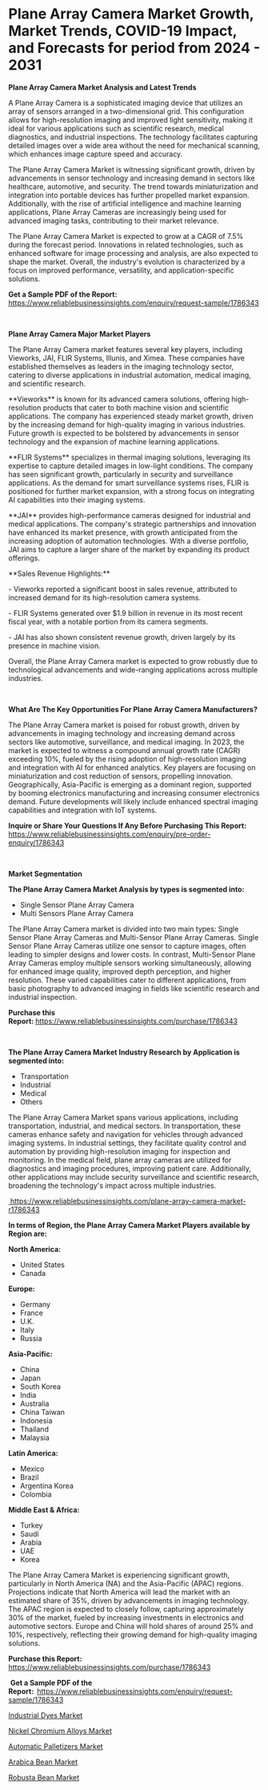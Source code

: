 <p><h1>Plane Array Camera Market Growth, Market Trends, COVID-19 Impact, and Forecasts for period from 2024 - 2031</h1></p><p><strong>Plane Array Camera Market Analysis and Latest Trends</strong></p>
<p><p>A Plane Array Camera is a sophisticated imaging device that utilizes an array of sensors arranged in a two-dimensional grid. This configuration allows for high-resolution imaging and improved light sensitivity, making it ideal for various applications such as scientific research, medical diagnostics, and industrial inspections. The technology facilitates capturing detailed images over a wide area without the need for mechanical scanning, which enhances image capture speed and accuracy.</p><p>The Plane Array Camera Market is witnessing significant growth, driven by advancements in sensor technology and increasing demand in sectors like healthcare, automotive, and security. The trend towards miniaturization and integration into portable devices has further propelled market expansion. Additionally, with the rise of artificial intelligence and machine learning applications, Plane Array Cameras are increasingly being used for advanced imaging tasks, contributing to their market relevance.</p><p>The Plane Array Camera Market is expected to grow at a CAGR of 7.5% during the forecast period. Innovations in related technologies, such as enhanced software for image processing and analysis, are also expected to shape the market. Overall, the industry's evolution is characterized by a focus on improved performance, versatility, and application-specific solutions.</p></p>
<p><strong>Get a Sample PDF of the Report:&nbsp;</strong> <a href="https://www.reliablebusinessinsights.com/enquiry/request-sample/1786343?utm_campaign=1475&utm_medium=2&utm_source=Github&utm_content=ia&utm_term=09102024&utm_id=plane-array-camera">https://www.reliablebusinessinsights.com/enquiry/request-sample/1786343</a></p>
<p>&nbsp;</p>
<p><strong>Plane Array Camera Major Market Players</strong></p>
<p><p>The Plane Array Camera market features several key players, including Vieworks, JAI, FLIR Systems, Illunis, and Ximea. These companies have established themselves as leaders in the imaging technology sector, catering to diverse applications in industrial automation, medical imaging, and scientific research.</p><p>**Vieworks** is known for its advanced camera solutions, offering high-resolution products that cater to both machine vision and scientific applications. The company has experienced steady market growth, driven by the increasing demand for high-quality imaging in various industries. Future growth is expected to be bolstered by advancements in sensor technology and the expansion of machine learning applications.</p><p>**FLIR Systems** specializes in thermal imaging solutions, leveraging its expertise to capture detailed images in low-light conditions. The company has seen significant growth, particularly in security and surveillance applications. As the demand for smart surveillance systems rises, FLIR is positioned for further market expansion, with a strong focus on integrating AI capabilities into their imaging systems.</p><p>**JAI** provides high-performance cameras designed for industrial and medical applications. The company's strategic partnerships and innovation have enhanced its market presence, with growth anticipated from the increasing adoption of automation technologies. With a diverse portfolio, JAI aims to capture a larger share of the market by expanding its product offerings.</p><p>**Sales Revenue Highlights:**  </p><p>- Vieworks reported a significant boost in sales revenue, attributed to increased demand for its high-resolution camera systems.</p><p>- FLIR Systems generated over $1.9 billion in revenue in its most recent fiscal year, with a notable portion from its camera segments.</p><p>- JAI has also shown consistent revenue growth, driven largely by its presence in machine vision.</p><p>Overall, the Plane Array Camera market is expected to grow robustly due to technological advancements and wide-ranging applications across multiple industries.</p></p>
<p>&nbsp;</p>
<p><strong>What Are The Key Opportunities For Plane Array Camera Manufacturers?</strong></p>
<p><p>The Plane Array Camera market is poised for robust growth, driven by advancements in imaging technology and increasing demand across sectors like automotive, surveillance, and medical imaging. In 2023, the market is expected to witness a compound annual growth rate (CAGR) exceeding 10%, fueled by the rising adoption of high-resolution imaging and integration with AI for enhanced analytics. Key players are focusing on miniaturization and cost reduction of sensors, propelling innovation. Geographically, Asia-Pacific is emerging as a dominant region, supported by booming electronics manufacturing and increasing consumer electronics demand. Future developments will likely include enhanced spectral imaging capabilities and integration with IoT systems.</p></p>
<p><strong>Inquire or Share Your Questions If Any Before Purchasing This Report:</strong> <a href="https://www.reliablebusinessinsights.com/enquiry/pre-order-enquiry/1786343?utm_campaign=1475&utm_medium=2&utm_source=Github&utm_content=ia&utm_term=09102024&utm_id=plane-array-camera">https://www.reliablebusinessinsights.com/enquiry/pre-order-enquiry/1786343</a></p>
<p>&nbsp;</p>
<p><strong>Market Segmentation</strong></p>
<p><strong>The Plane Array Camera Market Analysis by types is segmented into:</strong></p>
<p><ul><li>Single Sensor Plane Array Camera</li><li>Multi Sensors Plane Array Camera</li></ul></p>
<p><p>The Plane Array Camera market is divided into two main types: Single Sensor Plane Array Cameras and Multi-Sensor Plane Array Cameras. Single Sensor Plane Array Cameras utilize one sensor to capture images, often leading to simpler designs and lower costs. In contrast, Multi-Sensor Plane Array Cameras employ multiple sensors working simultaneously, allowing for enhanced image quality, improved depth perception, and higher resolution. These varied capabilities cater to different applications, from basic photography to advanced imaging in fields like scientific research and industrial inspection.</p></p>
<p><strong>Purchase this Report:&nbsp;</strong><a href="https://www.reliablebusinessinsights.com/purchase/1786343?utm_campaign=1475&utm_medium=2&utm_source=Github&utm_content=ia&utm_term=09102024&utm_id=plane-array-camera">https://www.reliablebusinessinsights.com/purchase/1786343</a></p>
<p>&nbsp;</p>
<p><strong>The Plane Array Camera Market Industry Research by Application is segmented into:</strong></p>
<p><ul><li>Transportation</li><li>Industrial</li><li>Medical</li><li>Others</li></ul></p>
<p><p>The Plane Array Camera Market spans various applications, including transportation, industrial, and medical sectors. In transportation, these cameras enhance safety and navigation for vehicles through advanced imaging systems. In industrial settings, they facilitate quality control and automation by providing high-resolution imaging for inspection and monitoring. In the medical field, plane array cameras are utilized for diagnostics and imaging procedures, improving patient care. Additionally, other applications may include security surveillance and scientific research, broadening the technology's impact across multiple industries.</p></p>
<p><a href="https://www.reliablebusinessinsights.com/plane-array-camera-market-r1786343?utm_campaign=1475&utm_medium=2&utm_source=Github&utm_content=ia&utm_term=09102024&utm_id=plane-array-camera">&nbsp;https://www.reliablebusinessinsights.com/plane-array-camera-market-r1786343</a></p>
<p><strong>In terms of Region, the Plane Array Camera Market Players available by Region are:</strong></p>
<p>
    <p> <strong> North America: </strong>
        <ul>
            <li>United States</li>
            <li>Canada</li>
        </ul>
        </p> 
    <p> <strong> Europe: </strong>
        <ul>
            <li>Germany</li>
            <li>France</li>
            <li>U.K.</li>
            <li>Italy</li>
            <li>Russia</li>
        </ul>
        </p> 
    <p> <strong> Asia-Pacific: </strong>
        <ul>
            <li>China</li>
            <li>Japan</li>
            <li>South Korea</li>
            <li>India</li>
            <li>Australia</li>
            <li>China Taiwan</li>
            <li>Indonesia</li>
            <li>Thailand</li>
            <li>Malaysia</li>
        </ul>
        </p> 
    <p> <strong> Latin America: </strong>
        <ul>
            <li>Mexico</li>
            <li>Brazil</li>
            <li>Argentina Korea</li>
            <li>Colombia</li>
        </ul>
        </p> 
    <p> <strong> Middle East & Africa: </strong>
        <ul>
            <li>Turkey</li>
            <li>Saudi</li>
            <li>Arabia</li>
            <li>UAE</li>
            <li>Korea</li>
        </ul>
    </p>
    </p>
<p><p>The Plane Array Camera Market is experiencing significant growth, particularly in North America (NA) and the Asia-Pacific (APAC) regions. Projections indicate that North America will lead the market with an estimated share of 35%, driven by advancements in imaging technology. The APAC region is expected to closely follow, capturing approximately 30% of the market, fueled by increasing investments in electronics and automotive sectors. Europe and China will hold shares of around 25% and 10%, respectively, reflecting their growing demand for high-quality imaging solutions.</p></p>
<p><strong>Purchase this Report: </strong><a href="https://www.reliablebusinessinsights.com/purchase/1786343?utm_campaign=1475&utm_medium=2&utm_source=Github&utm_content=ia&utm_term=09102024&utm_id=plane-array-camera">https://www.reliablebusinessinsights.com/purchase/1786343</a></p>
<p>&nbsp;<strong>Get a Sample PDF of the Report:&nbsp;&nbsp;</strong><a href="https://www.reliablebusinessinsights.com/enquiry/request-sample/1786343?utm_campaign=1475&utm_medium=2&utm_source=Github&utm_content=ia&utm_term=09102024&utm_id=plane-array-camera">https://www.reliablebusinessinsights.com/enquiry/request-sample/1786343</a></p>
<p><strong></strong></p>
<p><p><a href="https://www.linkedin.com/pulse/industrial-dyes-market-global-regional-analysis-focus-region-gpyue?trackingId=TtIy41iSTOGCZoZ7TxlouA%3D%3D&utm_campaign=1475&utm_medium=2&utm_source=Github&utm_content=ia&utm_term=09102024&utm_id=plane-array-camera">Industrial Dyes Market</a></p><p><a href="https://www.linkedin.com/pulse/nickel-chromium-alloys-market-report-product-type-high-temperature-vxche?trackingId=JF5Ptn1BToGQk0fvKMptWA%3D%3D&utm_campaign=1475&utm_medium=2&utm_source=Github&utm_content=ia&utm_term=09102024&utm_id=plane-array-camera">Nickel Chromium Alloys Market</a></p><p><a href="https://www.linkedin.com/pulse/automatic-palletizers-market-share-new-trends-analysis-its-1dw4f?utm_campaign=1475&utm_medium=2&utm_source=Github&utm_content=ia&utm_term=09102024&utm_id=plane-array-camera">Automatic Palletizers Market</a></p><p><a href="https://issuu.com/reportprime-2/docs/arabica-bean-market-size-2030.pptx_26d8794e9d405f?utm_campaign=1475&utm_medium=2&utm_source=Github&utm_content=ia&utm_term=09102024&utm_id=plane-array-camera">Arabica Bean Market</a></p><p><a href="https://issuu.com/reportprime-2/docs/robusta-bean-market-size-2030.pptx_42a27dde8753f7?utm_campaign=1475&utm_medium=2&utm_source=Github&utm_content=ia&utm_term=09102024&utm_id=plane-array-camera">Robusta Bean Market</a></p></p>